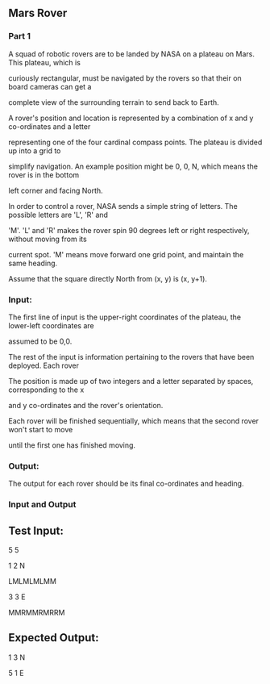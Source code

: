 ## Mars Rover

### Part 1

A squad of robotic rovers are to be landed by NASA on a plateau on Mars. This plateau, which is 

curiously rectangular, must be navigated by the rovers so that their on board cameras can get a 

complete view of the surrounding terrain to send back to Earth.

A rover's position and location is represented by a combination of x and y co-ordinates and a letter 

representing one of the four cardinal compass points. The plateau is divided up into a grid to 

simplify navigation. An example position might be 0, 0, N, which means the rover is in the bottom 

left corner and facing North.

In order to control a rover, NASA sends a simple string of letters. The possible letters are 'L', 'R' and 

'M'. 'L' and 'R' makes the rover spin 90 degrees left or right respectively, without moving from its 

current spot. 'M' means move forward one grid point, and maintain the same heading.

Assume that the square directly North from (x, y) is (x, y+1).

### Input:

The first line of input is the upper-right coordinates of the plateau, the lower-left coordinates are 

assumed to be 0,0.

The rest of the input is information pertaining to the rovers that have been deployed. Each rover 

The position is made up of two integers and a letter separated by spaces, corresponding to the x 

and y co-ordinates and the rover's orientation.

Each rover will be finished sequentially, which means that the second rover won't start to move 

until the first one has finished moving.

### Output:

The output for each rover should be its final co-ordinates and heading.

### Input and Output

## Test Input:

5 5

1 2 N

LMLMLMLMM

3 3 E

MMRMMRMRRM

## Expected Output:

1 3 N

5 1 E
